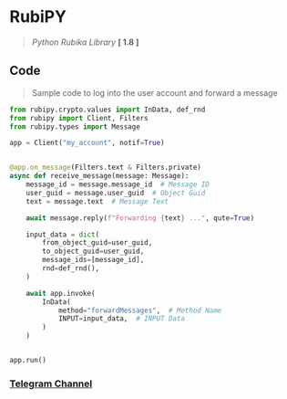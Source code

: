 # RubiPY
> *Python Rubika Library* **[ 1.8 ]**

## Code
> Sample code to log into the user account and forward a message

```python
from rubipy.crypto.values import InData, def_rnd
from rubipy import Client, Filters
from rubipy.types import Message

app = Client("my_account", notif=True)


@app.on_message(Filters.text & Filters.private)
async def receive_message(message: Message):
    message_id = message.message_id  # Message ID
    user_guid = message.user_guid  # Object Guid
    text = message.text  # Message Text

    await message.reply(f"Forwarding {text} ...", qute=True)

    input_data = dict(
        from_object_guid=user_guid,
        to_object_guid=user_guid,
        message_ids=[message_id],
        rnd=def_rnd(),
    )

    await app.invoke(
        InData(
            method="forwardMessages",  # Method Name
            INPUT=input_data,  # INPUT Data
        )
    )


app.run()
```

### **[Telegram Channel](https://t.me/RubiPY_Nots)**
